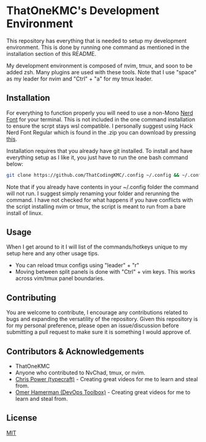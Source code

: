 # ThatOneKMC's Development Environment

This repository has everything that is needed to setup my development environment. This is done by running one command as mentioned in the installation section of this README.

My development environment is composed of nvim, tmux, and soon to be added zsh. Many plugins are used with these tools. Note that I use "space" as my leader for nvim and "Ctrl" + "a" for my tmux leader.

## Installation

For everything to function properly you will need to use a non-Mono [Nerd Font](https://www.nerdfonts.com/font-downloads) for your terminal. This is not included in the one command installation to ensure the scrpt stays wsl compatible. I personally suggest using Hack Nerd Font Regular which is found in the .zip you can download by pressing [this](https://github.com/ryanoasis/nerd-fonts/releases/download/v3.3.0/Hack.zip). 

Installation requires that you already have git installed. To install and have everything setup as I like it, you just have to run the one bash command below:

```bash
git clone https://github.com/ThatCodingKMC/.config ~/.config && ~/.config/RUNME.sh
```

Note that if you already have contents in your ~/.config folder the command will not run. I suggest simply renaming your folder and rerunning the command. I have not checked for what happens if you have conflicts with the script installing nvim or tmux, the script is meant to run from a bare install of linux.

## Usage

When I get around to it I will list of the commands/hotkeys unique to my setup here and any other usage tips.

- You can reload tmux configs using "leader" + "r"
- Moving between split panels is done with "Ctrl" + vim keys. This works across vim/tmux panel boundaries.

## Contributing

You are welcome to contribute, I encourage any contributions related to bugs and expanding the versatility of the repository. Given this repository is for my personal preference, please open an issue/discussion before submitting a pull request to make sure it is something I would approve of. 

## Contributors & Acknowledgements

- ThatOneKMC
- Anyone who contributed to NvChad, tmux, or nvim.
- [Chris Power (typecraft)](https://github.com/cpow) - Creating great videos for me to learn and steal from.
- [Omer Hamerman (DevOps Toolbox)](https://github.com/johndoe) - Creating great videos for me to learn and steal from.

## License

[MIT](https://choosealicense.com/licenses/mit/)

